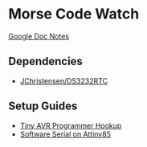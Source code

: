 # Morse Code Watch

[Google Doc Notes](https://docs.google.com/document/d/19emSS7PLROB8-E7uNJGMzSCD_NhitTL9K84vjGpF9SU/edit)

## Dependencies

- [JChristensen/DS3232RTC](https://github.com/JChristensen/DS3232RTC)

## Setup Guides

- [Tiny AVR Programmer Hookup](https://learn.sparkfun.com/tutorials/tiny-avr-programmer-hookup-guide/all)
- [Software Serial on Attiny85](https://www.youtube.com/watch?v=9CX4i6rMXS8&ab_channel=TomDonnelly)